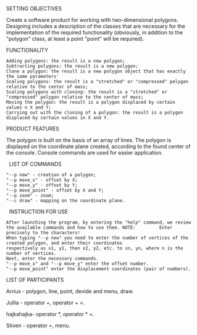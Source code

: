 SETTING OBJECTIVES 

Create a software product for working with two-dimensional polygons. Designing includes a description of the classes that are necessary for the implementation of the required functionality (obviously, in addition to the "polygon" class, at least a point "point" will be required).

 FUNCTIONALITY 

    Adding polygons: the result is a new polygon;
    Subtracting polygons: the result is a new polygon;
    Clone a polygon: the result is a new polygon object that has exactly the same parameters'
    Scaling polygons: the result is a "stretched" or "compressed" polygon relative to the center of mass;
    Scaling polygons with cloning: the result is a "stretched" or "compressed" polygon relative to the center of mass;
    Moving the polygon: the result is a polygon displaced by certain values n X and Y;
    Carrying out with the cloning of a polygon: the result is a polygon displaced by certain values in X and Y.

PRODUCT FEATURES 

   The polygon is built on the basis of an array of lines.
   The polygon is displayed on the coordinate plane created, according to the found center of the console. Console commands are    used for easier application.
 

 
LIST OF COMMANDS

    "--p new" - creation of a polygon;
    "--p move_x" - offset by X;
    "--p move_y" - offset by Y;
    "--p move_point" - offset by X and Y;
    "--p zoom" - zoom;
    "--c draw" - mapping on the coordinate plane.
 
 INSTRUCTION FOR USE
 
    After launching the program, by entering the "help" command, we review the available commands and how to use them. NOTE:         Enter precisely to the characters!
    When typing "--p new" you need to enter the number of vertices of the created polygon, and enter their coordinates               respectively as x1, y1, then x2, y2, etc. to xn, yn, where n is the number of vertices.
    Next, enter the necessary commands.
    "--p move_x" and "--p move_y" enter the offset number.
    "--p move_point" enter the displacement coordinates (pair of numbers).

LIST OF PARTICIPANTS

  Arrius - polygon, line, point, devide and menu, draw.
  
  Jullia - operator +, operator + =.
  
  hajkahajka- operator *, operator * =.
  
  Stiven - operator =, menu.
